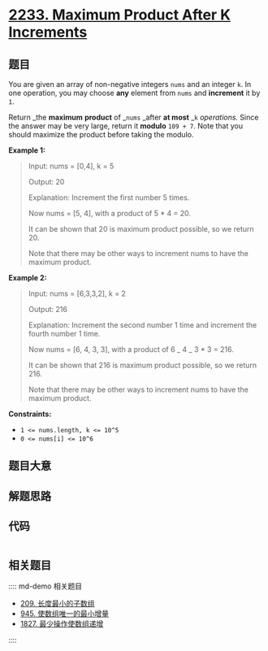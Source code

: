 # [2233. Maximum Product After K Increments](https://leetcode.com/problems/maximum-product-after-k-increments/)

## 题目

You are given an array of non-negative integers `nums` and an integer `k`. In
one operation, you may choose **any** element from `nums` and **increment** it
by `1`.

Return _the **maximum** **product** of _`nums` _after **at most** _`k`
_operations._ Since the answer may be very large, return it **modulo** `109 +
7`. Note that you should maximize the product before taking the modulo.

**Example 1:**

> Input: nums = [0,4], k = 5
>
> Output: 20
>
> Explanation: Increment the first number 5 times.
>
> Now nums = [5, 4], with a product of 5 \* 4 = 20.
>
> It can be shown that 20 is maximum product possible, so we return 20.
>
> Note that there may be other ways to increment nums to have the maximum product.

**Example 2:**

> Input: nums = [6,3,3,2], k = 2
>
> Output: 216
>
> Explanation: Increment the second number 1 time and increment the fourth number 1 time.
>
> Now nums = [6, 4, 3, 3], with a product of 6 _ 4 _ 3 \* 3 = 216.
>
> It can be shown that 216 is maximum product possible, so we return 216.
>
> Note that there may be other ways to increment nums to have the maximum product.

**Constraints:**

- `1 <= nums.length, k <= 10^5`
- `0 <= nums[i] <= 10^6`

## 题目大意

## 解题思路

## 代码

```javascript

```

## 相关题目

:::: md-demo 相关题目

- [209. 长度最小的子数组](https://leetcode.com/problems/minimum-size-subarray-sum)
- [945. 使数组唯一的最小增量](https://leetcode.com/problems/minimum-increment-to-make-array-unique)
- [1827. 最少操作使数组递增](https://leetcode.com/problems/minimum-operations-to-make-the-array-increasing)

::::
